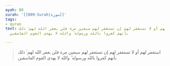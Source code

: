 ```yaml
---
ayah: 80
surah: '[[009-Surah|سورة]]'
tags:
- quran
text: استغفر لهم أو لا تستغفر لهم إن تستغفر لهم سبعين مرة فلن يغفر الله لهم ۚ ذلك
  بأنهم كفروا بالله ورسوله ۗ والله لا يهدي القوم الفاسقين

---
```

> استغفر لهم أو لا تستغفر لهم إن تستغفر لهم سبعين مرة فلن يغفر الله لهم ۚ ذلك بأنهم كفروا بالله ورسوله ۗ والله لا يهدي القوم الفاسقين
